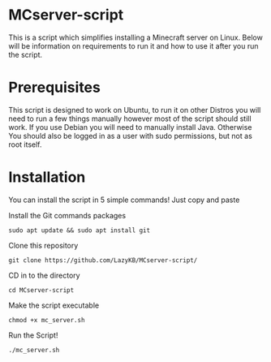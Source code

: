 # MCserver-script
This is a script which simplifies installing a Minecraft server on Linux. Below will be information on requirements to run it and how to use it after you run the script.
# Prerequisites
This script is designed to work on Ubuntu, to run it on other Distros you will need to run a few things manually however most of the script should still work. If you use Debian you will need to manually install Java. Otherwise 
You should also  be logged in as a user with sudo permissions, but not as root itself.
# Installation
You can install the script in 5 simple commands! Just copy and paste

Install the Git commands packages

`sudo apt update && sudo apt install git`

Clone this repository

`git clone https://github.com/LazyKB/MCserver-script/`

CD in to the directory

`cd MCserver-script`

Make the script executable

`chmod +x mc_server.sh`

Run the Script!

`./mc_server.sh`
